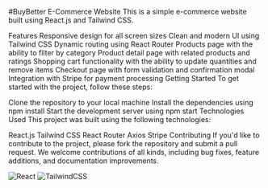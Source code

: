 #BuyBetter E-Commerce Website
This is a simple e-commerce website built using React.js and Tailwind CSS.

Features
Responsive design for all screen sizes
Clean and modern UI using Tailwind CSS
Dynamic routing using React Router
Products page with the ability to filter by category
Product detail page with related products and ratings
Shopping cart functionality with the ability to update quantities and remove items
Checkout page with form validation and confirmation modal
Integration with Stripe for payment processing
Getting Started
To get started with the project, follow these steps:

Clone the repository to your local machine
Install the dependencies using npm install
Start the development server using npm start
Technologies Used
This project was built using the following technologies:

React.js
Tailwind CSS
React Router
Axios
Stripe
Contributing
If you'd like to contribute to the project, please fork the repository and submit a pull request. We welcome contributions of all kinds, including bug fixes, feature additions, and documentation improvements.

![React](https://img.shields.io/badge/react-%2320232a.svg?style=for-the-badge&logo=react&logoColor=%2361DAFB)
![TailwindCSS](https://img.shields.io/badge/tailwindcss-%2338B2AC.svg?style=for-the-badge&logo=tailwind-css&logoColor=white)
